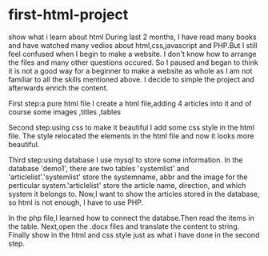 # first-html-project
show what i learn about html
During last 2 months, I have read many books and have watched many vedios about html,css,javascript and PHP.But I still feel confused when I begin to make a website. I don't know how to arrange the files and many other questions occured. So I paused and began to think it is not a good way for a beginner to make a website as whole as I am not familiar to all the skills mentioned above. I decide to simple the project and afterwards enrich the content.

First step:a pure html file
I create a html file,adding 4 articles into it and of course some images ,titles ,tables

Second step:using css to make it beautiful
I add some css style in the html file. The style relocated the elements in the html file and now it looks more beautiful.

Third step:using database
I use mysql to store some information.
In the database 'demo1', there are two tables 'systemlist' and 'articlelist'.'systemlist' store the systemname, abbr and the image for the perticular system.'articlelist' store the article name, direction, and which system it belongs to.
Now,I want to show the articles stored in the database, so html is not enough, I have to use PHP.

In the php file,I learned how to connect the databse.Then read the items in the table. Next,open the .docx files and translate the content to string. Finally show in the html and css style just as what i have done in the second step.
